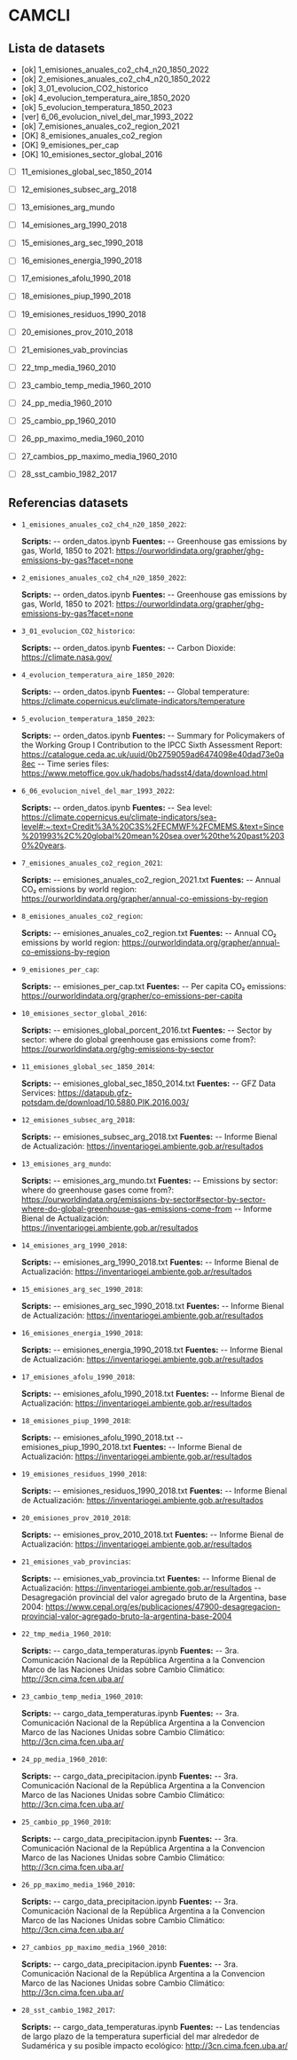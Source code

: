 # CAMCLI

## Lista de datasets


- [ok] 1_emisiones_anuales_co2_ch4_n20_1850_2022
- [ok] 2_emisiones_anuales_co2_ch4_n20_1850_2022
- [ok] 3_01_evolucion_CO2_historico
- [ok] 4_evolucion_temperatura_aire_1850_2020
- [ok] 5_evolucion_temperatura_1850_2023
- [ver] 6_06_evolucion_nivel_del_mar_1993_2022
- [ok] 7_emisiones_anuales_co2_region_2021
- [OK] 8_emisiones_anuales_co2_region
- [OK] 9_emisiones_per_cap
- [OK] 10_emisiones_sector_global_2016
- [ ] 11_emisiones_global_sec_1850_2014
- [ ] 12_emisiones_subsec_arg_2018
- [ ] 13_emisiones_arg_mundo
- [ ] 14_emisiones_arg_1990_2018
- [ ] 15_emisiones_arg_sec_1990_2018
- [ ] 16_emisiones_energia_1990_2018
- [ ] 17_emisiones_afolu_1990_2018
- [ ] 18_emisiones_piup_1990_2018
- [ ] 19_emisiones_residuos_1990_2018
- [ ] 20_emisiones_prov_2010_2018
- [ ] 21_emisiones_vab_provincias
- [ ] 22_tmp_media_1960_2010
- [ ] 23_cambio_temp_media_1960_2010
- [ ] 24_pp_media_1960_2010
- [ ] 25_cambio_pp_1960_2010
- [ ] 26_pp_maximo_media_1960_2010
- [ ] 27_cambios_pp_maximo_media_1960_2010
- [ ] 28_sst_cambio_1982_2017


## Referencias datasets



- `1_emisiones_anuales_co2_ch4_n20_1850_2022`:

  **Scripts:**
-- orden_datos.ipynb
  **Fuentes:**
-- Greenhouse gas emissions by gas, World, 1850 to 2021: https://ourworldindata.org/grapher/ghg-emissions-by-gas?facet=none

- `2_emisiones_anuales_co2_ch4_n20_1850_2022`:

  **Scripts:**
-- orden_datos.ipynb
  **Fuentes:**
-- Greenhouse gas emissions by gas, World, 1850 to 2021: https://ourworldindata.org/grapher/ghg-emissions-by-gas?facet=none

- `3_01_evolucion_CO2_historico`:

  **Scripts:**
-- orden_datos.ipynb
  **Fuentes:**
-- Carbon Dioxide: https://climate.nasa.gov/

- `4_evolucion_temperatura_aire_1850_2020`:

  **Scripts:**
-- orden_datos.ipynb
  **Fuentes:**
-- Global temperature: https://climate.copernicus.eu/climate-indicators/temperature

- `5_evolucion_temperatura_1850_2023`:

  **Scripts:**
-- orden_datos.ipynb
  **Fuentes:**
-- Summary for Policymakers of the Working Group I Contribution to the IPCC Sixth Assessment Report: https://catalogue.ceda.ac.uk/uuid/0b2759059ad6474098e40dad73e0a8ec
-- Time series files: https://www.metoffice.gov.uk/hadobs/hadsst4/data/download.html

- `6_06_evolucion_nivel_del_mar_1993_2022`:

  **Scripts:**
-- orden_datos.ipynb
  **Fuentes:**
-- Sea level: https://climate.copernicus.eu/climate-indicators/sea-level#:~:text=Credit%3A%20C3S%2FECMWF%2FCMEMS.&text=Since%201993%2C%20global%20mean%20sea,over%20the%20past%2030%20years.

- `7_emisiones_anuales_co2_region_2021`:

  **Scripts:**
-- emisiones_anuales_co2_region_2021.txt
  **Fuentes:**
-- Annual CO₂ emissions by world region: https://ourworldindata.org/grapher/annual-co-emissions-by-region

- `8_emisiones_anuales_co2_region`:

  **Scripts:**
-- emisiones_anuales_co2_region.txt
  **Fuentes:**
-- Annual CO₂ emissions by world region: https://ourworldindata.org/grapher/annual-co-emissions-by-region

- `9_emisiones_per_cap`:

  **Scripts:**
-- emisiones_per_cap.txt
  **Fuentes:**
-- Per capita CO₂ emissions: https://ourworldindata.org/grapher/co-emissions-per-capita

- `10_emisiones_sector_global_2016`:

  **Scripts:**
-- emisiones_global_porcent_2016.txt
  **Fuentes:**
-- Sector by sector: where do global greenhouse gas emissions come from?: https://ourworldindata.org/ghg-emissions-by-sector

- `11_emisiones_global_sec_1850_2014`:

  **Scripts:**
-- emisiones_global_sec_1850_2014.txt
  **Fuentes:**
-- GFZ Data Services: https://datapub.gfz-potsdam.de/download/10.5880.PIK.2016.003/

- `12_emisiones_subsec_arg_2018`:

  **Scripts:**
-- emisiones_subsec_arg_2018.txt
  **Fuentes:**
-- Informe Bienal de Actualización: https://inventariogei.ambiente.gob.ar/resultados

- `13_emisiones_arg_mundo`:

  **Scripts:**
-- emisiones_arg_mundo.txt
  **Fuentes:**
-- Emissions by sector: where do greenhouse gases come from?: https://ourworldindata.org/emissions-by-sector#sector-by-sector-where-do-global-greenhouse-gas-emissions-come-from
-- Informe Bienal de Actualización: https://inventariogei.ambiente.gob.ar/resultados

- `14_emisiones_arg_1990_2018`:

  **Scripts:**
-- emisiones_arg_1990_2018.txt
  **Fuentes:**
-- Informe Bienal de Actualización: https://inventariogei.ambiente.gob.ar/resultados

- `15_emisiones_arg_sec_1990_2018`:

  **Scripts:**
-- emisiones_arg_sec_1990_2018.txt
  **Fuentes:**
-- Informe Bienal de Actualización: https://inventariogei.ambiente.gob.ar/resultados

- `16_emisiones_energia_1990_2018`:

  **Scripts:**
-- emisiones_energia_1990_2018.txt
  **Fuentes:**
-- Informe Bienal de Actualización: https://inventariogei.ambiente.gob.ar/resultados

- `17_emisiones_afolu_1990_2018`:

  **Scripts:**
-- emisiones_afolu_1990_2018.txt
  **Fuentes:**
-- Informe Bienal de Actualización: https://inventariogei.ambiente.gob.ar/resultados

- `18_emisiones_piup_1990_2018`:

  **Scripts:**
-- emisiones_afolu_1990_2018.txt
-- emisiones_piup_1990_2018.txt
  **Fuentes:**
-- Informe Bienal de Actualización: https://inventariogei.ambiente.gob.ar/resultados

- `19_emisiones_residuos_1990_2018`:

  **Scripts:**
-- emisiones_residuos_1990_2018.txt
  **Fuentes:**
-- Informe Bienal de Actualización: https://inventariogei.ambiente.gob.ar/resultados

- `20_emisiones_prov_2010_2018`:

  **Scripts:**
-- emisiones_prov_2010_2018.txt
  **Fuentes:**
-- Informe Bienal de Actualización: https://inventariogei.ambiente.gob.ar/resultados

- `21_emisiones_vab_provincias`:

  **Scripts:**
-- emisiones_vab_provincia.txt
  **Fuentes:**
-- Informe Bienal de Actualización: https://inventariogei.ambiente.gob.ar/resultados
-- Desagregación provincial del valor agregado bruto de la Argentina, base 2004: https://www.cepal.org/es/publicaciones/47900-desagregacion-provincial-valor-agregado-bruto-la-argentina-base-2004

- `22_tmp_media_1960_2010`:

  **Scripts:**
-- cargo_data_temperaturas.ipynb
  **Fuentes:**
-- 3ra. Comunicación Nacional de la República Argentina a la Convencion Marco de las Naciones Unidas sobre Cambio Climático: http://3cn.cima.fcen.uba.ar/

- `23_cambio_temp_media_1960_2010`:

  **Scripts:**
-- cargo_data_temperaturas.ipynb
  **Fuentes:**
-- 3ra. Comunicación Nacional de la República Argentina a la Convencion Marco de las Naciones Unidas sobre Cambio Climático: http://3cn.cima.fcen.uba.ar/

- `24_pp_media_1960_2010`:

  **Scripts:**
-- cargo_data_precipitacion.ipynb
  **Fuentes:**
-- 3ra. Comunicación Nacional de la República Argentina a la Convencion Marco de las Naciones Unidas sobre Cambio Climático: http://3cn.cima.fcen.uba.ar/

- `25_cambio_pp_1960_2010`:

  **Scripts:**
-- cargo_data_precipitacion.ipynb
  **Fuentes:**
-- 3ra. Comunicación Nacional de la República Argentina a la Convencion Marco de las Naciones Unidas sobre Cambio Climático: http://3cn.cima.fcen.uba.ar/

- `26_pp_maximo_media_1960_2010`:

  **Scripts:**
-- cargo_data_precipitacion.ipynb
  **Fuentes:**
-- 3ra. Comunicación Nacional de la República Argentina a la Convencion Marco de las Naciones Unidas sobre Cambio Climático: http://3cn.cima.fcen.uba.ar/

- `27_cambios_pp_maximo_media_1960_2010`:

  **Scripts:**
-- cargo_data_precipitacion.ipynb
  **Fuentes:**
-- 3ra. Comunicación Nacional de la República Argentina a la Convencion Marco de las Naciones Unidas sobre Cambio Climático: http://3cn.cima.fcen.uba.ar/

- `28_sst_cambio_1982_2017`:

  **Scripts:**
-- cargo_data_temperaturas.ipynb
  **Fuentes:**
-- Las tendencias de largo plazo de la temperatura superficial del mar alrededor de Sudamérica y su posible impacto ecológico: http://3cn.cima.fcen.uba.ar/
